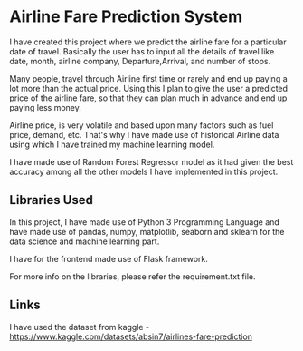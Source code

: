 
# Airline Fare Prediction System

I have created this project where we predict the airline fare for a particular date of travel.
Basically the user has to input all the details of travel like date, month, airline company, Departure,Arrival, and number of stops.

Many people, travel through Airline first time or rarely and end up paying a lot more than the actual price.
Using this I plan to give the user a predicted price of the airline fare, so that they can plan much in advance and end up paying less money.

Airline price, is very volatile and based upon many factors such as fuel price, demand, etc. That's why I have made use of historical Airline data using which I have trained my machine learning model.

I have made use of Random Forest Regressor model as it had given the best accuracy among all the other models I have implemented in this project.



## Libraries Used

In this project, I have made use of Python 3 Programming Language and have made use of pandas, numpy, matplotlib, seaborn and sklearn for the data science and machine learning part.

I have for the frontend made use of Flask framework.

For more info on the libraries, please refer the requirement.txt file.


## Links

I have used the dataset from kaggle - https://www.kaggle.com/datasets/absin7/airlines-fare-prediction

